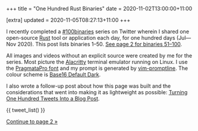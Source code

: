 +++
title = "One Hundred Rust Binaries"
date = 2020-11-02T13:00:00+11:00

[extra]
updated = 2020-11-05T08:27:13+11:00
+++

I recently completed a [#100binaries] series on Twitter wherein I shared one
open-source [Rust] tool or application each day, for one hundred days (Jul—Nov
2020). This post lists binaries 1–50.
[See page 2 for binaries 51–100](@/posts/2020/100-rust-binaries/page2.md).

<!-- more -->

All images and videos without an explicit source were created by me for the
series. Most picture the [Alacritty] terminal emulator running on Linux. I use
the [PragmataPro font][PragmataPro] and my prompt is generated by
[vim-promptline]. The colour scheme is [Base16 Default Dark][base16].

I also wrote a follow-up post about how this page was built and the
considerations that went into making it as lightweight as possible:
[Turning One Hundred Tweets Into a Blog Post](@/posts/2020/turning-one-hundred-tweets-into-a-blog-post.md).

{{ tweet_list() }}

[Continue to page 2 »](@/posts/2020/100-rust-binaries/page2.md)

[#100binaries]: https://twitter.com/search?q=%23100binaries%20from%3A%40wezm&src=typed_query&f=live
[Rust]: https://www.rust-lang.org/
[Alacritty]: https://github.com/alacritty/alacritty
[PragmataPro]: https://fsd.it/shop/fonts/pragmatapro/
[vim-promptline]: https://github.com/edkolev/promptline.vim
[base16]: https://github.com/chriskempson/base16-shell
